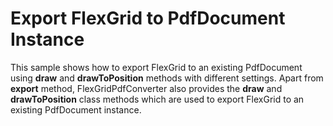 Export FlexGrid to PdfDocument Instance
=======================================

This sample shows how to export FlexGrid to an existing PdfDocument using **draw** and **drawToPosition** methods with different settings. Apart from **export** method, FlexGridPdfConverter also provides the **draw** and **drawToPosition** class methods which are used to export FlexGrid to an existing PdfDocument instance.
